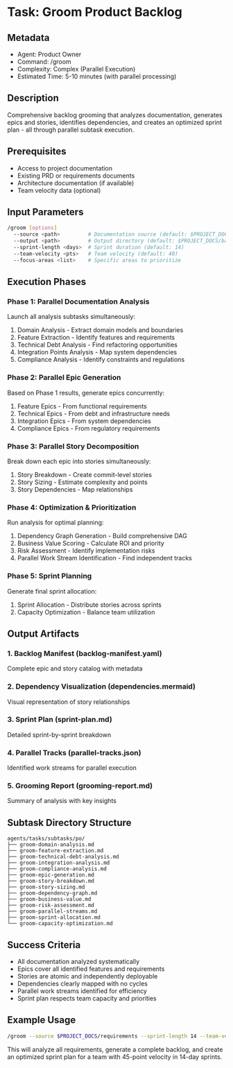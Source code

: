 # Task: Groom Product Backlog

## Metadata
- Agent: Product Owner
- Command: /groom
- Complexity: Complex (Parallel Execution)
- Estimated Time: 5-10 minutes (with parallel processing)

## Description
Comprehensive backlog grooming that analyzes documentation, generates epics and stories, identifies dependencies, and creates an optimized sprint plan - all through parallel subtask execution.

## Prerequisites
- Access to project documentation
- Existing PRD or requirements documents
- Architecture documentation (if available)
- Team velocity data (optional)

## Input Parameters
```bash
/groom [options]
  --source <path>         # Documentation source (default: $PROJECT_DOCS)
  --output <path>         # Output directory (default: $PROJECT_DOCS/backlog)
  --sprint-length <days>  # Sprint duration (default: 14)
  --team-velocity <pts>   # Team velocity (default: 40)
  --focus-areas <list>    # Specific areas to prioritize
```

## Execution Phases

### Phase 1: Parallel Documentation Analysis
Launch all analysis subtasks simultaneously:
1. Domain Analysis - Extract domain models and boundaries
2. Feature Extraction - Identify features and requirements
3. Technical Debt Analysis - Find refactoring opportunities
4. Integration Points Analysis - Map system dependencies
5. Compliance Analysis - Identify constraints and regulations

### Phase 2: Parallel Epic Generation
Based on Phase 1 results, generate epics concurrently:
1. Feature Epics - From functional requirements
2. Technical Epics - From debt and infrastructure needs
3. Integration Epics - From system dependencies
4. Compliance Epics - From regulatory requirements

### Phase 3: Parallel Story Decomposition
Break down each epic into stories simultaneously:
1. Story Breakdown - Create commit-level stories
2. Story Sizing - Estimate complexity and points
3. Story Dependencies - Map relationships

### Phase 4: Optimization & Prioritization
Run analysis for optimal planning:
1. Dependency Graph Generation - Build comprehensive DAG
2. Business Value Scoring - Calculate ROI and priority
3. Risk Assessment - Identify implementation risks
4. Parallel Work Stream Identification - Find independent tracks

### Phase 5: Sprint Planning
Generate final sprint allocation:
1. Sprint Allocation - Distribute stories across sprints
2. Capacity Optimization - Balance team utilization

## Output Artifacts

### 1. Backlog Manifest (backlog-manifest.yaml)
Complete epic and story catalog with metadata

### 2. Dependency Visualization (dependencies.mermaid)
Visual representation of story relationships

### 3. Sprint Plan (sprint-plan.md)
Detailed sprint-by-sprint breakdown

### 4. Parallel Tracks (parallel-tracks.json)
Identified work streams for parallel execution

### 5. Grooming Report (grooming-report.md)
Summary of analysis with key insights

## Subtask Directory Structure
```
agents/tasks/subtasks/po/
├── groom-domain-analysis.md
├── groom-feature-extraction.md
├── groom-technical-debt-analysis.md
├── groom-integration-analysis.md
├── groom-compliance-analysis.md
├── groom-epic-generation.md
├── groom-story-breakdown.md
├── groom-story-sizing.md
├── groom-dependency-graph.md
├── groom-business-value.md
├── groom-risk-assessment.md
├── groom-parallel-streams.md
├── groom-sprint-allocation.md
└── groom-capacity-optimization.md
```

## Success Criteria
- All documentation analyzed systematically
- Epics cover all identified features and requirements
- Stories are atomic and independently deployable
- Dependencies clearly mapped with no cycles
- Parallel work streams identified for efficiency
- Sprint plan respects team capacity and priorities

## Example Usage
```bash
/groom --source $PROJECT_DOCS/requirements --sprint-length 14 --team-velocity 45
```

This will analyze all requirements, generate a complete backlog, and create an optimized sprint plan for a team with 45-point velocity in 14-day sprints.